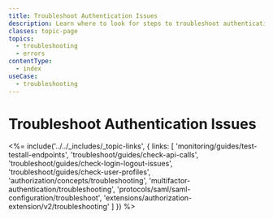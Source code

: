 ```yaml
---
title: Troubleshoot Authentication Issues
description: Learn where to look for steps to troubleshoot authentication and authorization issues such as API calls, login, logout, user profiles, MFA and SAML. 
classes: topic-page
topics:
  - troubleshooting
  - errors
contentType:
  - index
useCase:
  - troubleshooting
---
```


# Troubleshoot Authentication Issues

<%= include('../../_includes/_topic-links', { links: [
  'monitoring/guides/test-testall-endpoints',
  'troubleshoot/guides/check-api-calls',
  'troubleshoot/guides/check-login-logout-issues',
  'troubleshoot/guides/check-user-profiles',
  'authorization/concepts/troubleshooting',
  'multifactor-authentication/troubleshooting',
  'protocols/saml/saml-configuration/troubleshoot',
  'extensions/authorization-extension/v2/troubleshooting'
] }) %>
